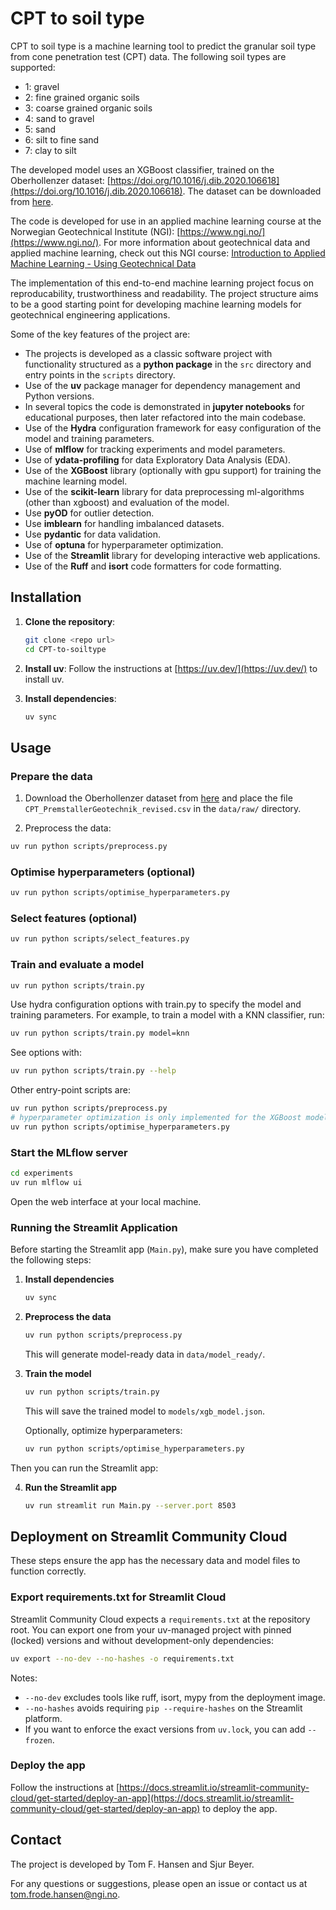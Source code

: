 # CPT to soil type

CPT to soil type is a machine learning tool to predict the granular soil type from cone penetration test (CPT) data. The following soil types are supported:

- 1: gravel
- 2: fine grained organic soils
- 3: coarse grained organic soils
- 4: sand to gravel
- 5: sand
- 6: silt to fine sand
- 7: clay to silt

The developed model uses an XGBoost classifier, trained on the Oberhollenzer dataset: [https://doi.org/10.1016/j.dib.2020.106618](https://doi.org/10.1016/j.dib.2020.106618). The dataset can be downloaded from [here](https://www.tugraz.at/en/institutes/ibg/research/computational-geotechnics-group/database).

The code is developed for use in an applied machine learning course at the Norwegian Geotechnical Institute (NGI): [https://www.ngi.no/](https://www.ngi.no/). For more information about geotechnical data and applied machine learning, check out this NGI course: [Introduction to Applied Machine Learning - Using Geotechnical Data](https://www.ngi.no/en/events/ngi-code-academy/applied-machine-learning-using-geotechnical-data/)

The implementation of this end-to-end machine learning project focus on reproducability, trustworthiness and readability. The project structure aims to be a good starting point for developing machine learning models for geotechnical engineering applications.

Some of the key features of the project are:

- The projects is developed as a classic software project with functionality structured as a **python package** in the `src` directory and entry points in the `scripts` directory.
- Use of the **uv** package manager for dependency management and Python versions.
- In several topics the code is demonstrated in **jupyter notebooks** for educational purposes, then later refactored into the main codebase.
- Use of the **Hydra** configuration framework for easy configuration of the model and training parameters.
- Use of **mlflow** for tracking experiments and model parameters.
- Use of **ydata-profiling** for data Exploratory Data Analysis (EDA).
- Use of the **XGBoost** library (optionally with gpu support) for training the machine learning model.
- Use of the **scikit-learn** library for data preprocessing ml-algorithms (other than xgboost) and evaluation of the model.
- Use **pyOD** for outlier detection.
- Use **imblearn** for handling imbalanced datasets.
- Use **pydantic** for data validation.
- Use of **optuna** for hyperparameter optimization.
- Use of the **Streamlit** library for developing interactive web applications.
- Use of the **Ruff** and **isort** code formatters for code formatting.

## Installation

1. **Clone the repository**:
    ```sh
    git clone <repo url>
    cd CPT-to-soiltype
    ```
2. **Install uv**: Follow the instructions at [https://uv.dev/](https://uv.dev/) to install uv.

3. **Install dependencies**:
    ```sh
    uv sync
    ```


## Usage

### Prepare the data

1. Download the Oberhollenzer dataset from [here](https://www.tugraz.at/en/institutes/ibg/research/computational-geotechnics-group/database) and place the file `CPT_PremstallerGeotechnik_revised.csv` in the `data/raw/` directory.

2. Preprocess the data:

```sh
uv run python scripts/preprocess.py
```

### Optimise hyperparameters (optional)

```sh
uv run python scripts/optimise_hyperparameters.py
```

### Select features (optional)

```sh
uv run python scripts/select_features.py
```

### Train and evaluate a model

```sh
uv run python scripts/train.py
```

Use hydra configuration options with train.py to specify the model and training parameters. For example, to train a model with a KNN classifier, run:

```sh
uv run python scripts/train.py model=knn
```

See options with:

```sh
uv run python scripts/train.py --help
```

Other entry-point scripts are:

```sh
uv run python scripts/preprocess.py
# hyperparameter optimization is only implemented for the XGBoost model
uv run python scripts/optimise_hyperparameters.py
```

### Start the MLflow server

```sh
cd experiments
uv run mlflow ui
```

Open the web interface at your local machine.


### Running the Streamlit Application

Before starting the Streamlit app (`Main.py`), make sure you have completed the following steps:

1. **Install dependencies**
    ```sh
    uv sync
    ```

2. **Preprocess the data**
    ```sh
    uv run python scripts/preprocess.py
    ```
    This will generate model-ready data in `data/model_ready/`.

3. **Train the model**
    ```sh
    uv run python scripts/train.py
    ```
    This will save the trained model to `models/xgb_model.json`.

    Optionally, optimize hyperparameters:
    ```sh
    uv run python scripts/optimise_hyperparameters.py
    ```

Then you can run the Streamlit app:

4. **Run the Streamlit app**
    ```sh
    uv run streamlit run Main.py --server.port 8503
    ```

## Deployment on Streamlit Community Cloud

These steps ensure the app has the necessary data and model files to function correctly.

### Export requirements.txt for Streamlit Cloud

Streamlit Community Cloud expects a `requirements.txt` at the repository root. You can export one from your uv-managed project with pinned (locked) versions and without development-only dependencies:

```sh
uv export --no-dev --no-hashes -o requirements.txt
```

Notes:
- `--no-dev` excludes tools like ruff, isort, mypy from the deployment image.
- `--no-hashes` avoids requiring `pip --require-hashes` on the Streamlit platform.
- If you want to enforce the exact versions from `uv.lock`, you can add `--frozen`.

### Deploy the app

Follow the instructions at [https://docs.streamlit.io/streamlit-community-cloud/get-started/deploy-an-app](https://docs.streamlit.io/streamlit-community-cloud/get-started/deploy-an-app) to deploy the app.


## Contact

The project is developed by Tom F. Hansen and Sjur Beyer.

For any questions or suggestions, please open an issue or contact us at [tom.frode.hansen@ngi.no](mailto:tom.frode.hansen@ngi.no).
